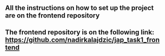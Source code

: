 ## All the instructions on how to set up the project are on the frontend repository
## The frontend repository is on the following link: https://github.com/nadirkalajdzic/jap_task1_frontend
